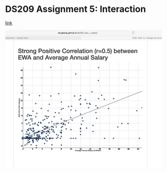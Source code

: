 # DS209 Assignment 5: Interaction

[link](http://dougkang.github.io/ds209_ewa_v_salary/)

![Snapshot](/snapshot.png)
